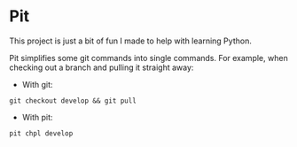# Pit

This project is just a bit of fun I made to help with learning Python.

Pit simplifies some git commands into single commands. For example, when checking out a branch and pulling it straight away:
* With git:
```
git checkout develop && git pull
```
* With pit:
```
pit chpl develop
```